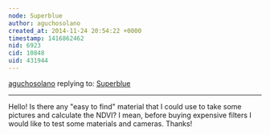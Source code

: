 ```yaml
---
node: Superblue
author: aguchosolano
created_at: 2014-11-24 20:54:22 +0000
timestamp: 1416862462
nid: 6923
cid: 10848
uid: 431944
---
```




[aguchosolano](../profile/aguchosolano) replying to: [Superblue](../notes/cfastie/04-20-2013/superblue)

----
Hello! Is there any "easy to find" material that I could use to take some pictures and calculate the NDVI?
I mean, before buying expensive filters I would like to test some materials and cameras.
Thanks!